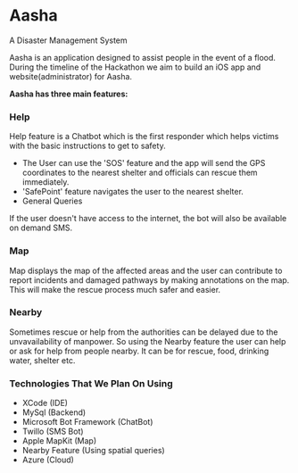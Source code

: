 # Aasha
A Disaster Management System

Aasha is an application designed to assist people in the event of a flood. During the timeline of the Hackathon we aim to build an iOS app and website(administrator) for Aasha.

**Aasha has three main features:**

### Help 

Help feature is a Chatbot which is the first responder which helps victims with the basic instructions to get to safety. 
* The User can use the 'SOS' feature and the app will send the GPS coordinates to the nearest shelter and officials can
         rescue them immediately.
* 'SafePoint' feature navigates the user to the nearest shelter.
* General Queries

If the user doesn't have access to the internet, the bot will also be available on demand SMS.

    
### Map 

Map displays the map of the affected areas and the user can contribute to report incidents and damaged pathways by making annotations on the map. This will make the rescue process much safer and easier.


### Nearby

Sometimes rescue or help from the authorities can be delayed due to the unvavailability of manpower. So using the Nearby feature the user can help or ask for help from people nearby. It can be for rescue, food, drinking water, shelter etc.

### Technologies That We Plan On Using

* XCode (IDE)
* MySql (Backend)
* Microsoft Bot Framework (ChatBot)
* Twillo (SMS Bot)
* Apple MapKit (Map)
* Nearby Feature (Using spatial queries)
* Azure (Cloud)

